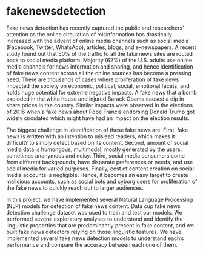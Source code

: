 # fakenewsdetection

Fake news detection has recently captured the public and researchers’ attention as the online circulation of misinformation has drastically increased
with the advent of online media channels such as social media (Facebook, Twitter, WhatsApp), articles, blogs, and e-newspapers.
A recent study found out that 50% of the traffic to all the fake news sites are routed back to social media platform.
Majority (62%) of the U.S. adults use online media channels for news information and sharing, and hence identification of fake news content 
across all the online sources has become a pressing need. There are thousands of cases where proliferation of fake news impacted the society 
on economic, political, social, emotional facets, and holds huge potential for extreme negative impacts. A fake news that a bomb exploded 
in the white house and injured Barack Obama caused a dip in share prices in the country. Similar impacts were observed in the elections of 2016
when a fake news about Pope Francis endorsing Donald Trump got widely circulated which might have had an impact on the election results.

The biggest challenge in identification of these fake news are: First, fake news is written with an intention to mislead readers, which makes it difficult? 
to simply detect based on its content. Second, amount of social media data is humongous, multimodal, mostly generated by the users, sometimes anonymous and noisy. 
Third, social media consumers come from different backgrounds, have disparate preferences or needs, and use social media for varied purposes. Finally, cost of 
content creation on social media accounts is negligible. Hence, it becomes an easy target to create malicious accounts, such as social bots and cyborg users for 
proliferation of the fake news to quickly reach out to larger audiences.

In this project, we have implemented several Natural Language Processing (NLP) models for detection of fake news content. 
Data cup fake news detection challenge dataset was used to train and test our models. We performed several exploratory analyses to understand and identify 
the linguistic properties that are predominantly present in fake content, and we built fake news detectors relying on those linguistic features. 
We have implemented several fake news detection models to understand each’s performance and compare the accuracy between each one of them. 
